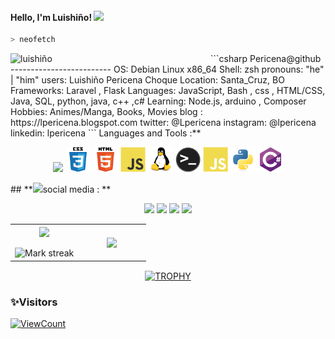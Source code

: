 #### Hello, I'm Luishiño! <img src="https://github.com/TheDudeThatCode/TheDudeThatCode/blob/master/Assets/Mario_Hello_Big.gif" width="20px">

```zsh
> neofetch
```
<img align="left" src="https://1.bp.blogspot.com/-wwtRQzrKiDc/XdjNcrLP9gI/AAAAAAAASQ0/4HTahliENFkigZf4VlaZRR9ujqszLylagCLcBGAsYHQ/s1600/11.png" alt="luishiño" width="320" /> 
```csharp
Pericena@github
-------------------------
OS: Debian Linux x86_64
Shell: zsh
pronouns: "he" | "him"
users: Luishiño Pericena Choque
Location: Santa_Cruz, BO
Frameworks:  Laravel , Flask
Languages: JavaScript, Bash , css ,
           HTML/CSS, Java, SQL, python, java, c++ ,c#
Learning: Node.js, arduino , Composer
Hobbies: Animes/Manga, Books, Movies
blog : https://lpericena.blogspot.com
twitter: @Lpericena
instagram: @lpericena
linkedin: lpericena
```
Languages and Tools :** 
<p align="center">
<img height="40" href="https://www.gnu.org/software/bash/" src="https://camo.githubusercontent.com/bbb327d6ba7708520eaafd13396fed64d73bf5df5c4cdd0ba03cf0843f7a9340/68747470733a2f2f7777772e766563746f726c6f676f2e7a6f6e652f6c6f676f732f676e755f626173682f676e755f626173682d69636f6e2e737667">
<img height="40" src="https://raw.githubusercontent.com/devicons/devicon/master/icons/css3/css3-original-wordmark.svg">
<img height="40" src="https://raw.githubusercontent.com/devicons/devicon/master/icons/html5/html5-original-wordmark.svg">
<img height="40" src="https://raw.githubusercontent.com/devicons/devicon/master/icons/javascript/javascript-original.svg">
<img height="40" src="https://raw.githubusercontent.com/devicons/devicon/master/icons/linux/linux-original.svg">
<img height="40" src="https://raw.githubusercontent.com/github/explore/80688e429a7d4ef2fca1e82350fe8e3517d3494d/topics/terminal/terminal.png">

<img alt="Rafa-Js" height="40" src="https://raw.githubusercontent.com/devicons/devicon/master/icons/javascript/javascript-plain.svg">
<img alt="Rafa-Python" height="40" src="https://raw.githubusercontent.com/devicons/devicon/master/icons/python/python-original.svg"> 
<img alt="Rafa-Csharp" height="40" src="https://raw.githubusercontent.com/devicons/devicon/master/icons/csharp/csharp-original.svg">
</p>
  ## **<img src="https://github.com/TheDudeThatCode/TheDudeThatCode/blob/master/Assets/Hi.gif" width="29px">social media : ** 
<p align="center">
<a href="https://www.instagram.com/lpericena/" target="_blank">
<img src="https://img.shields.io/badge/-Instagram-%23E4405F?style=for-the-badge&logo=instagram&logoColor=white" target="_blank"></a>
<a href="https://lpericena.blogspot.com" target="_blank">
<img src="https://img.shields.io/badge/Twitch-9146FF?style=for-the-badge&logo=twitch&logoColor=white" target="_blank"></a>
<a href="https://twitter.com/Lpericena" target="_blank">
<img src="https://img.shields.io/badge/Discord-7289DA?style=for-the-badge&logo=discord&logoColor=white" target="_blank"></a> 
<a href="https://www.linkedin.com/in/pericena" target="_blank">
<img src="https://img.shields.io/badge/-LinkedIn-%230077B5?style=for-the-badge&logo=linkedin&logoColor=white" target="_blank"></a> 
</p>
<!--- stats & Trophy (start) -->
<p align="center">
  <!--- stats (start) -->
<table align="center">
<tr border="none">
<td width="50%" align="center">
<img  align="center"  src="https://github-readme-stats.vercel.app/api?username=Pericena&theme=dark&show_icons=true&count_private=true" />
<br></br>
<img  title="🔥 Get streak stats for your profile at git.io/streak-stats" alt="Mark streak" src="https://github-readme-streak-stats.herokuapp.com/?user=Pericena&theme=dark&hide_border=false" /> 
</td>
<td width="50%" align="center">
<img  align="center"  src="https://github-readme-stats.anuraghazra1.vercel.app/api/top-langs/?username=Pericena&theme=dark&hide_border=false&no-bg=true&no-frame=true&langs_count=10"/>  
</td>
</tr>
</table>

<div align=center>
<a href="https://github.com/ryo-ma/github-profile-trophy" title="Go to Source">
<img align="center" width=84% src="https://github-profile-trophy.vercel.app/?username=Pericena&theme=radical&row=1&column=9&margin-h=15&margin-w=5&no-bg=true" alt="TROPHY" />
    </a>
</div>

### ✨Visitors
[![ViewCount](https://views.whatilearened.today/views/github/Pericena/ismlhbb.svg?cache=remove)](#)

